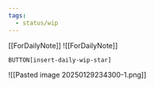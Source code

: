 ```yaml
---
tags:
  - status/wip
---
```

[[ForDailyNote]]
![[ForDailyNote]]

`BUTTON[insert-daily-wip-star]`


![[Pasted image 20250129234300-1.png]]